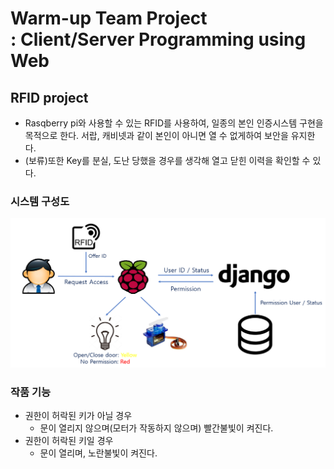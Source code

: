 # Warm-up Team Project </br> : Client/Server Programming using Web
## RFID project
   * Rasqberry pi와 사용할 수 있는 RFID를 사용하여, 일종의 본인 인증시스템 구현을 목적으로 한다.
     서랍, 캐비넷과 같이 본인이 아니면 열 수 없게하여 보안을 유지한다.
   * (보류)또한 Key를 분실, 도난 당했을 경우를 생각해 열고 닫힌 이력을 확인할 수 있다.


### 시스템 구성도
<img src="./Image/시스템구성도.png">

### 작품 기능
  * 권한이 허락된 키가 아닐 경우
    * 문이 열리지 않으며(모터가 작동하지 않으며) 빨간불빛이 켜진다.
  * 권한이 허락된 키일 경우
    * 문이 열리며, 노란불빛이 켜진다.
</br>
</br>
